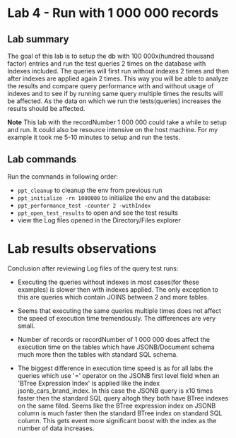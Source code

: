 # Lab 4 - Run with 1 000 000 records

## Lab summary
The goal of this lab is to setup the db with 100 000x(hundred thousand factor) entries and run the test queries
2 times on the database with Indexes included. The queries will first run without indexes 
2 times and then after indexes are applied again 2 times. This way you will be able to analyze the results
and compare query performance with and without usage of indexes and to see if by running same query
multiple times the results will be affected. As the data on which we run the tests(queries) increases the 
results should be affected.

**Note**
This lab with the recordNumber 1 000 000 could take a while to setup and run. It could also be resource intensive
on the host machine. For my example it took me 5-10 minutes to setup and run the tests.

## Lab commands
Run the commands in following order:

- `ppt_cleanup` to cleanup the env from previous run 
- `ppt_initialize -rn 1000000` to initialize the env and the database: 
- `ppt_performance_test -counter 2 -withIndex`
- `ppt_open_test_results` to open and see the test results
- view the Log files opened in the Directory/Files explorer

# Lab results observations
Conclusion after reviewing Log files of the query test runs:

- Executing the queries without indexes in most cases(for these examples) is slower then 
with indexes applied. The only exception to this are queries which contain JOINS between 2 and 
more tables.

- Seems that executing the same queries multiple times does not affect the speed 
of execution time tremendously. The differences are very small.

- Number of records or recordNumber of 1 000 000 does affect the execution time on the
tables which have JSONB/Document schema much more then the tables with standard SQL schema.

- The biggest difference in execution time speed is as for all labs the queries which use '=' operator
on the JSONB first level field when an 'BTree Expression Index' is applied like the index
jsonb_cars_brand_index. In this case the JSONB query is x10 times faster then the standard SQL query
altogh they both have BTree indexes on the same filed. Seems like the BTree expression index on JSONB
column is much faster then the standard BTree index on standard SQL column. This gets event 
more significant boost with the index as the number of data increases.